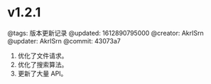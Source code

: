 # v1.2.1

@tags: 版本更新记录
@updated: 1612890795000
@creator: AkrISrn
@updater: AkrISrn
@commit: 43073a7

1. 优化了文件请求。
1. 优化了搜索算法。
1. 更新了大量 API。
